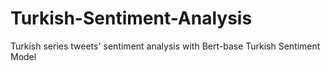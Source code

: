 # Turkish-Sentiment-Analysis
Turkish series tweets' sentiment analysis with Bert-base Turkish Sentiment Model
